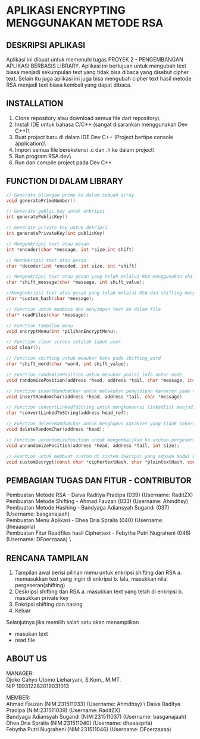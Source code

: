 # APLIKASI ENCRYPTING MENGGUNAKAN METODE RSA

## DESKRIPSI APLIKASI
Aplikasi ini dibuat untuk memenuhi tugas PROYEK 2 - PENGEMBANGAN APLIKASI BERBASIS LIBRARY.
Aplikasi ini bertujuan untuk mengubah text biasa menjadi sekumpulan text yang tidak bisa dibaca yang disebut cipher text. Selain itu juga aplikasi ini juga bisa mengubah cipher text hasil metode RSA menjadi text biasa kembali yang dapat dibaca.

## INSTALLATION
1. Clone repository atau download semua file dari repository\
2. Install IDE untuk bahasa C/C++ (sangat disarankan menggunakan Dev C++)\
3. Buat project baru di dalam IDE Dev C++ (Project bertipe console application)\
4. Import semua file berekstensi .c dan .h ke dalam project\
5. Run program RSA.dev\
6. Run dan compile project pada Dev C++

## FUNCTION DI DALAM LIBRARY
```c
// Generate bilangan prime ke dalam sebuah array
void generatePrimeNumber()
```

```c
// Generate public key untuk enkripsi
int generatePublicKey()
```

```c
// Generate private key untuk dekripsi
int generatePrivateKey(int publicKey)
```

```c
// Mengenkripsi text atau pesan
int *encoder(char *message, int *size,int shift)
```

```c
// Mendekripsi text atau pesan
char *decoder(int *encoded, int size, int *shift)
```

```c
// Mengenkripsi text atau pesan yang telah melalui RSA menggunakan shifting
char *shift_message(char *message, int shift_value);
```

```c
//Mengenkripsi text atau pesan yang telah melalui RSA dan shifting menggunakan simple hash function
char *custom_hash(char *message);
```

```c
// Function untuk membaca dan menyimpan text ke dalam file
char* readFiles(char *message);
```

```c
// Function tampilan menu
void encryptMenu(int *pilihanEncryptMenu);
```

```c
// Function clear screen setelah input user
void clear();
```

```c
// Function shifting untuk menukar kata pada shifting_word
char *shift_word(char *word, int shift_value);
```

```c
// Function randomizePosition untuk menukar posisi info antar node
void randomizePosition(address *head, address *tail, char *message, int size)
```

```c
// Function insertRandomChar untuk melakukan penyisipan karakter pada node index ganjil setelah melakukan randomizePosisition
void insertRandomChar(address *head, address *tail, char *message)
```

```c
// Function convertLinkedToString untuk mengkonversi linkedlist menjadi array of char (string) agar bisa di proses lebih lanjut pada modul RSA
char *convertLinkedToString(address head_ref);
```

```c
// Function deleteRandomChar untuk menghapus karakter yang tidak seharusnya ada karena fungsi dari insertRandomChar tersebut
void deleteRandomChar(address *head);
```

```c
// Function unrandomizePosition untuk mengembalikan ke urutan pergeseran sebelumnya dan masuk ke invers shifting untuk di kembalikan ke messege awal
void unrandomizePosition(address *head, address *tail, int size);
```

```c
// Function untuk membuat custom di sistem dekripsi yang adpada modul Hashing
void customDecrypt(const char *ciphertextHash, char *plaintextHash, const int *randomValues, const char *replacementTable, const char *spaceSymbols, int numSymbols);
```


## PEMBAGIAN TUGAS DAN FITUR - CONTRIBUTOR
Pembuatan Metode RSA - Daiva Raditya Pradipa (039) (Username: RaditZX) \
Pembuatan Metode Shifting - Ahmad Fauzan (033) (Username: Ahmdhsy) \
Pembuatan Metode Hashing - Bandyaga Adiansyah Sugandi (037) (Username: basganajaah) \
Pembuatan Menu Aplikasi - Dhea Dria Spralia (040) (Username: dheaasprla) \
Pembuatan Fitur Readfiles hasil Ciphertext - Febytha Putri Nugraheni (046) (Username: DFoerzaaaa) \

## RENCANA TAMPILAN
1. Tampilan awal berisi pilihan menu untuk enkripsi shifting dan RSA
  a. memasukkan text yang ingin di enkripsi
  b. lalu, masukkan nilai pergeseran(shifting)
3. Deskripsi shifting dan RSA
  a. masukkan text yang telah di enkripsi
  b. masukkan private key
5. Enkripsi shifting dan hasing
6. Keluar

Selanjutnya jika memilih salah satu akan menampilkan 
- masukan text
- read file

## ABOUT US
MANAGER:\
Djoko Cahyo Utomo Lieharyani, S.Kom., M.MT. \
NIP 199312282019031013

MEMBER:\
Ahmad Fauzan (NIM:231511033) (Username: Ahmdhsy) \ 
Daiva Raditya Pradipa (NIM:231511039) (Username: RaditZX) \
Bandyaga Adiansyah Sugandi (NIM:231511037) (Username: basganajaah) \
Dhea Dria Spralia (NIM:231511040) (Username: dheaasprla) \
Febytha Putri Nugraheni (NIM:231511046) (Username: DFoerzaaaa)
